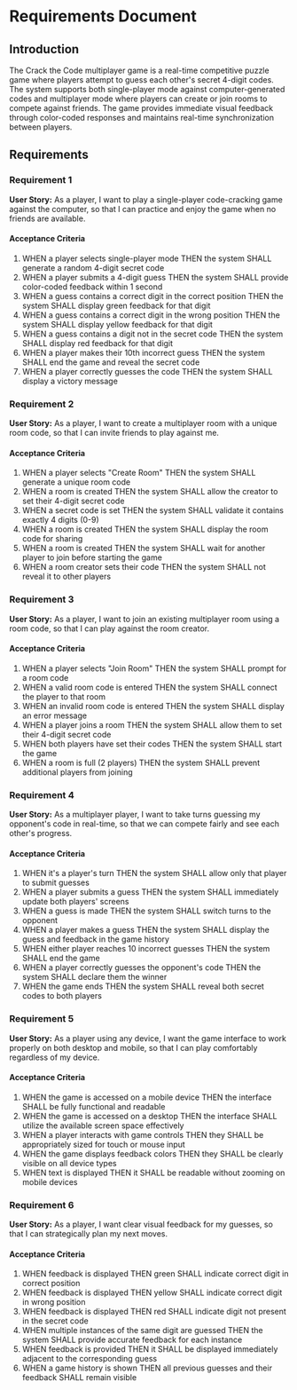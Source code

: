 # Requirements Document

## Introduction

The Crack the Code multiplayer game is a real-time competitive puzzle game where players attempt to guess each other's secret 4-digit codes. The system supports both single-player mode against computer-generated codes and multiplayer mode where players can create or join rooms to compete against friends. The game provides immediate visual feedback through color-coded responses and maintains real-time synchronization between players.

## Requirements

### Requirement 1

**User Story:** As a player, I want to play a single-player code-cracking game against the computer, so that I can practice and enjoy the game when no friends are available.

#### Acceptance Criteria

1. WHEN a player selects single-player mode THEN the system SHALL generate a random 4-digit secret code
2. WHEN a player submits a 4-digit guess THEN the system SHALL provide color-coded feedback within 1 second
3. WHEN a guess contains a correct digit in the correct position THEN the system SHALL display green feedback for that digit
4. WHEN a guess contains a correct digit in the wrong position THEN the system SHALL display yellow feedback for that digit
5. WHEN a guess contains a digit not in the secret code THEN the system SHALL display red feedback for that digit
6. WHEN a player makes their 10th incorrect guess THEN the system SHALL end the game and reveal the secret code
7. WHEN a player correctly guesses the code THEN the system SHALL display a victory message

### Requirement 2

**User Story:** As a player, I want to create a multiplayer room with a unique room code, so that I can invite friends to play against me.

#### Acceptance Criteria

1. WHEN a player selects "Create Room" THEN the system SHALL generate a unique room code
2. WHEN a room is created THEN the system SHALL allow the creator to set their 4-digit secret code
3. WHEN a secret code is set THEN the system SHALL validate it contains exactly 4 digits (0-9)
4. WHEN a room is created THEN the system SHALL display the room code for sharing
5. WHEN a room is created THEN the system SHALL wait for another player to join before starting the game
6. WHEN a room creator sets their code THEN the system SHALL not reveal it to other players

### Requirement 3

**User Story:** As a player, I want to join an existing multiplayer room using a room code, so that I can play against the room creator.

#### Acceptance Criteria

1. WHEN a player selects "Join Room" THEN the system SHALL prompt for a room code
2. WHEN a valid room code is entered THEN the system SHALL connect the player to that room
3. WHEN an invalid room code is entered THEN the system SHALL display an error message
4. WHEN a player joins a room THEN the system SHALL allow them to set their 4-digit secret code
5. WHEN both players have set their codes THEN the system SHALL start the game
6. WHEN a room is full (2 players) THEN the system SHALL prevent additional players from joining

### Requirement 4

**User Story:** As a multiplayer player, I want to take turns guessing my opponent's code in real-time, so that we can compete fairly and see each other's progress.

#### Acceptance Criteria

1. WHEN it's a player's turn THEN the system SHALL allow only that player to submit guesses
2. WHEN a player submits a guess THEN the system SHALL immediately update both players' screens
3. WHEN a guess is made THEN the system SHALL switch turns to the opponent
4. WHEN a player makes a guess THEN the system SHALL display the guess and feedback in the game history
5. WHEN either player reaches 10 incorrect guesses THEN the system SHALL end the game
6. WHEN a player correctly guesses the opponent's code THEN the system SHALL declare them the winner
7. WHEN the game ends THEN the system SHALL reveal both secret codes to both players

### Requirement 5

**User Story:** As a player using any device, I want the game interface to work properly on both desktop and mobile, so that I can play comfortably regardless of my device.

#### Acceptance Criteria

1. WHEN the game is accessed on a mobile device THEN the interface SHALL be fully functional and readable
2. WHEN the game is accessed on a desktop THEN the interface SHALL utilize the available screen space effectively
3. WHEN a player interacts with game controls THEN they SHALL be appropriately sized for touch or mouse input
4. WHEN the game displays feedback colors THEN they SHALL be clearly visible on all device types
5. WHEN text is displayed THEN it SHALL be readable without zooming on mobile devices

### Requirement 6

**User Story:** As a player, I want clear visual feedback for my guesses, so that I can strategically plan my next moves.

#### Acceptance Criteria

1. WHEN feedback is displayed THEN green SHALL indicate correct digit in correct position
2. WHEN feedback is displayed THEN yellow SHALL indicate correct digit in wrong position  
3. WHEN feedback is displayed THEN red SHALL indicate digit not present in the secret code
4. WHEN multiple instances of the same digit are guessed THEN the system SHALL provide accurate feedback for each instance
5. WHEN feedback is provided THEN it SHALL be displayed immediately adjacent to the corresponding guess
6. WHEN a game history is shown THEN all previous guesses and their feedback SHALL remain visible